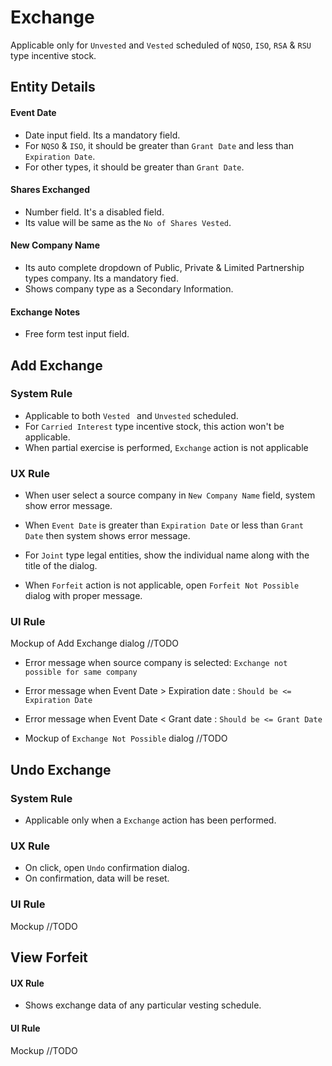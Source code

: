 # Exchange

Applicable only for `Unvested` and `Vested` scheduled of `NQSO`, `ISO`, `RSA` & `RSU` type incentive stock.

## Entity Details

#### Event Date

- Date input field. Its a mandatory field.
- For `NQSO` & `ISO`, it should be greater than `Grant Date` and less than `Expiration Date`.
- For other types, it should be greater than `Grant Date`.

#### Shares Exchanged

- Number field. It's a disabled field.
- Its value will be same as the `No of Shares Vested`.

#### New Company Name

- Its auto complete dropdown of Public, Private & Limited Partnership types company. Its a mandatory fied.
- Shows company type as a Secondary Information.

#### Exchange Notes

- Free form test input field.



## Add Exchange

### System Rule

- Applicable to both `Vested ` and `Unvested` scheduled.
- For `Carried Interest` type incentive stock, this action won't be applicable.
- When partial exercise is performed, `Exchange` action is not applicable

### UX Rule

- When user select a source company in `New Company Name` field, system show error message.

- When `Event Date` is greater than `Expiration Date` or less than `Grant Date` then system shows error message.
- For `Joint` type legal entities, show the individual name along with the title of the dialog.
- When `Forfeit` action is not applicable, open `Forfeit Not Possible` dialog with proper message.

### UI Rule

Mockup of Add Exchange dialog  //TODO

- Error message when source company is selected: `Exchange not possible for same company`

- Error message when Event Date > Expiration date : `Should be <= Expiration Date`
- Error message when Event Date < Grant date : `Should be <= Grant Date`
- Mockup of `Exchange Not Possible` dialog //TODO



## Undo Exchange

### System Rule

- Applicable only when a `Exchange` action has been performed.

### UX Rule

- On click, open `Undo` confirmation dialog.
- On confirmation, data will be reset.

### UI Rule

Mockup //TODO



## View Forfeit

#### UX Rule

- Shows exchange data of any particular vesting schedule.

#### UI Rule

Mockup //TODO


